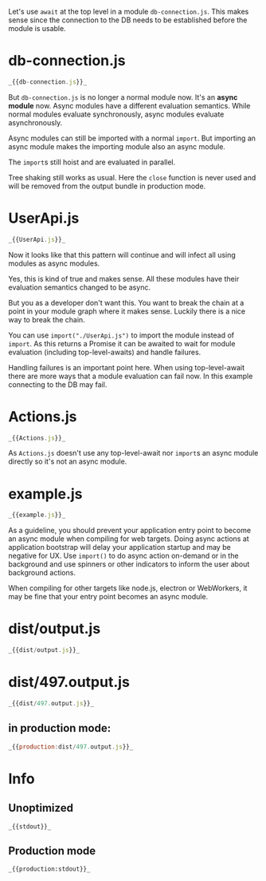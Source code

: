 Let's use `await` at the top level in a module `db-connection.js`.
This makes sense since the connection to the DB needs to be established before the module is usable.

# db-connection.js

```javascript
_{{db-connection.js}}_
```

But `db-connection.js` is no longer a normal module now.
It's an **async module** now.
Async modules have a different evaluation semantics.
While normal modules evaluate synchronously, async modules evaluate asynchronously.

Async modules can still be imported with a normal `import`.
But importing an async module makes the importing module also an async module.

The `import`s still hoist and are evaluated in parallel.

Tree shaking still works as usual.
Here the `close` function is never used and will be removed from the output bundle in production mode.

# UserApi.js

```javascript
_{{UserApi.js}}_
```

Now it looks like that this pattern will continue and will infect all using modules as async modules.

Yes, this is kind of true and makes sense.
All these modules have their evaluation semantics changed to be async.

But you as a developer don't want this.
You want to break the chain at a point in your module graph where it makes sense.
Luckily there is a nice way to break the chain.

You can use `import("./UserApi.js")` to import the module instead of `import`.
As this returns a Promise it can be awaited to wait for module evaluation (including top-level-awaits) and handle failures.

Handling failures is an important point here.
When using top-level-await there are more ways that a module evaluation can fail now.
In this example connecting to the DB may fail.

# Actions.js

```javascript
_{{Actions.js}}_
```

As `Actions.js` doesn't use any top-level-await nor `import`s an async module directly so it's not an async module.

# example.js

```javascript
_{{example.js}}_
```

As a guideline, you should prevent your application entry point to become an async module when compiling for web targets.
Doing async actions at application bootstrap will delay your application startup and may be negative for UX.
Use `import()` to do async action on-demand or in the background and use spinners or other indicators to inform the user about background actions.

When compiling for other targets like node.js, electron or WebWorkers, it may be fine that your entry point becomes an async module.

# dist/output.js

```javascript
_{{dist/output.js}}_
```

# dist/497.output.js

```javascript
_{{dist/497.output.js}}_
```

## in production mode:

```javascript
_{{production:dist/497.output.js}}_
```

# Info

## Unoptimized

```
_{{stdout}}_
```

## Production mode

```
_{{production:stdout}}_
```
